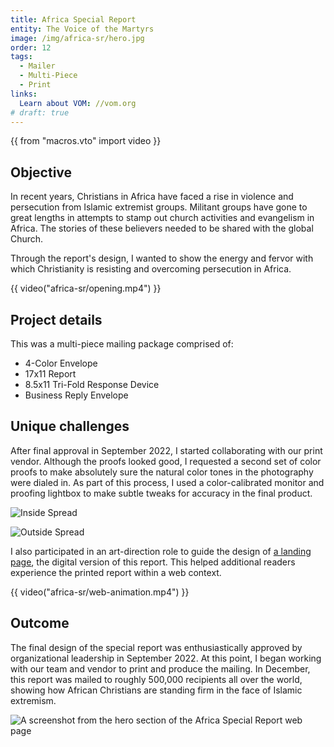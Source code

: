 ```yaml
---
title: Africa Special Report
entity: The Voice of the Martyrs
image: /img/africa-sr/hero.jpg
order: 12
tags:
  - Mailer
  - Multi-Piece
  - Print
links:
  Learn about VOM: //vom.org
# draft: true
---
```


{{ from "macros.vto" import video }}

## Objective

In recent years, Christians in Africa have faced a rise in violence and
persecution from Islamic extremist groups. Militant groups have gone to great
lengths in attempts to stamp out church activities and evangelism in Africa. The
stories of these believers needed to be shared with the global Church.

Through the report's design, I wanted to show the energy and fervor with which
Christianity is resisting and overcoming persecution in Africa.

{{ video("africa-sr/opening.mp4") }}

## Project details

This was a multi-piece mailing package comprised of:

- 4-Color Envelope
- 17x11 Report
- 8.5x11 Tri-Fold Response Device
- Business Reply Envelope

## Unique challenges

After final approval in September 2022, I started collaborating with our print
vendor. Although the proofs looked good, I requested a second set of color
proofs to make absolutely sure the natural color tones in the photography were
dialed in. As part of this process, I used a color-calibrated monitor and
proofing lightbox to make subtle tweaks for accuracy in the final product.

![Inside Spread](/img/africa-sr/interior-spread.jpg)

![Outside Spread](/img/africa-sr/outside-spread.jpg)

I also participated in an art-direction role to guide the design of
[a landing page](//vom.org/2022-12-africa), the digital version of this report.
This helped additional readers experience the printed report within a web
context.

{{ video("africa-sr/web-animation.mp4") }}

## Outcome

The final design of the special report was enthusiastically approved by
organizational leadership in September 2022. At this point, I began working with
our team and vendor to print and produce the mailing. In December, this report
was mailed to roughly 500,000 recipients all over the world, showing how African
Christians are standing firm in the face of Islamic extremism.

![A screenshot from the hero section of the Africa Special Report web page](/img/africa-sr/web-mac.jpg)
